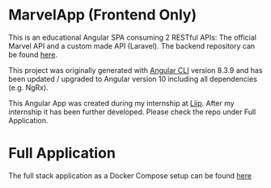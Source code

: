 # MarvelApp (Frontend Only)

This is an educational Angular SPA consuming 2 RESTful APIs: The official Marvel API and a custom made API (Laravel). The backend repository can be found [here](https://github.com/DatSwissGuy/marvel-app-backend).

This project was originally generated with [Angular CLI](https://github.com/angular/angular-cli) version 8.3.9 and has been updated / upgraded to Angular version 10 including all dependencies (e.g. NgRx).

This Angular App was created during my internship at [Liip](https://www.liip.ch). After my internship it has been further developed. Please check the repo under Full Application.

# Full Application

The full stack application as a Docker Compose setup can be found [here](https://github.com/DatSwissGuy/marvel-app)
